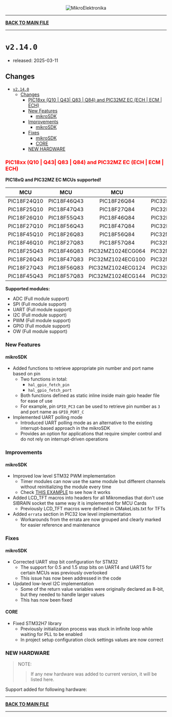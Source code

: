<p align="center">
  <img src="http://www.mikroe.com/img/designs/beta/logo_small.png?raw=true" alt="MikroElektronika"/>
</p>

---

**[BACK TO MAIN FILE](../../changelog.md)**

---

# `v2.14.0`

+ released: 2025-03-11

## Changes

+ [`v2.14.0`](#v2140)
  + [Changes](#changes)
    + [PIC18xx (Q10 | Q43| Q83 | Q84) and PIC32MZ EC (ECH | ECM | ECH)](#pic18xx-q10--q43-q83--q84-and-pic32mz-ec-ech--ecm--ech)
    + [New Features](#new-features)
      + [mikroSDK](#mikrosdk)
    + [Improvements](#improvements)
      + [mikroSDK](#mikrosdk-1)
    + [Fixes](#fixes)
      + [mikroSDK](#mikrosdk-2)
      + [CORE](#core)
    + [NEW HARDWARE](#new-hardware)

### <font color=red>PIC18xx (Q10 | Q43| Q83 | Q84) and PIC32MZ EC (ECH | ECM | ECH)</font>

**PIC18xQ and PIC32MZ EC MCUs supported!**

|      MCU       |      MCU       |         MCU         |         MCU        |          MCU        |
| :------------: | :------------: |    :------------:   |   :------------:   |    :------------:   |
|  PIC18F24Q10   |  PIC18F46Q43   |     PIC18F26Q84     | PIC32MZ1024ECH064  |  PIC32MZ2048ECG124  |
|  PIC18F25Q10   |  PIC18F47Q43   |     PIC18F27Q84     | PIC32MZ1024ECH100  |  PIC32MZ2048ECG144  |
|  PIC18F26Q10   |  PIC18F55Q43   |     PIC18F46Q84     | PIC32MZ1024ECH124  |  PIC32MZ2048ECH064  |
|  PIC18F27Q10   |  PIC18F56Q43   |     PIC18F47Q84     | PIC32MZ1024ECH144  |  PIC32MZ2048ECH100  |
|  PIC18F45Q10   |  PIC18F26Q83   |     PIC18F56Q84     | PIC32MZ1024ECM064  |  PIC32MZ2048ECH124  |
|  PIC18F46Q10   |  PIC18F27Q83   |     PIC18F57Q84     | PIC32MZ1024ECM100  |  PIC32MZ2048ECH144  |
|  PIC18F25Q43   |  PIC18F46Q83   |  PIC32MZ1024ECG064  | PIC32MZ1024ECM124  |  PIC32MZ2048ECM064  |
|  PIC18F26Q43   |  PIC18F47Q83   |  PIC32MZ1024ECG100  | PIC32MZ1024ECM144  |  PIC32MZ2048ECM100  |
|  PIC18F27Q43   |  PIC18F56Q83   |  PIC32MZ1024ECG124  | PIC32MZ2048ECG064  |  PIC32MZ2048ECM124  |
|  PIC18F45Q43   |  PIC18F57Q83   |  PIC32MZ1024ECG144  | PIC32MZ2048ECG100  |  PIC32MZ2048ECM144  |

**Supported modules:**

+ ADC (Full module support)
+ SPI (Full module support)
+ UART (Full module support)
+ I2C (Full module support)
+ PWM (Full module support)
+ GPIO (Full module support)
+ OW (Full module support)

### New Features

#### mikroSDK

+ Added functions to retrieve appropriate pin number and port name based on pin
  + Two functions in total:
    + `hal_gpio_fetch_pin`
    + `hal_gpio_fetch_port`
  + Both functions defined as static inline inside main gpio header file for ease of use
  + For example, pin `GPIO_PC3` can be used to retrieve pin number as `3` and port name as `GPIO_PORT_C`
+ Implemented UART polling mode
  + Introduced UART polling mode as an alternative to the existing interrupt-based approach in the mikroSDK
  + Provides an option for applications that require simpler control and do not rely on interrupt-driven operations

### Improvements

#### mikroSDK

+ Improved low level STM32 PWM implementation
  + Timer modules can now use the same module but different channels without reinitializing the module every time
  + Check [THIS EXAMPLE](../../tests/pwm/multi_channel) to see how it works
+ Added LCD_TFT macros into headers for all Mikromedias that don't use SIBRAIN socket the same way it is implemented for MCU Cards
  + Previously LCD_TFT macros were defined in CMakeLists.txt for TFTs
+ Added `errata` section in PIC32 low level implementation
  + Workarounds from the errata are now grouped and clearly marked for easier reference and maintenance

### Fixes

#### mikroSDK

+ Corrected UART stop bit configuration for STM32
  + The support for 0.5 and 1.5 stop bits on UART4 and UART5 for certain MCUs was previously overlooked
  + This issue has now been addressed in the code
+ Updated low-level I2C implementation
  + Some of the return value variables were originally declared as 8-bit, but they needed to handle larger values
  + This has now been fixed

#### CORE

+ Fixed STM32H7 library
  + Previously initialization process was stuck in infinite loop while waiting for PLL to be enabled
  + In project setup configuration clock settings values are now correct

### NEW HARDWARE

> NOTE:
>> If any new hardware was added to current version, it will be listed here.

Support added for following hardware:

---

**[BACK TO MAIN FILE](../../changelog.md)**

---
